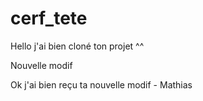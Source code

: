 # cerf_tete

Hello j'ai bien cloné ton projet ^^

Nouvelle modif

Ok j'ai bien reçu ta nouvelle modif - Mathias
